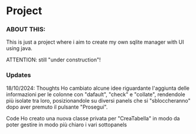 # Project

### ABOUT THIS:

This is just a project where i aim to create my own sqlite manager with UI using java. 

ATTENTION: still "under construction"!

### Updates

18/10/2024: 
Thoughts
Ho cambiato alcune idee riguardante l'aggiunta delle informazioni per le colonne con "dafault", "check" e "collate", rendendole più isolate tra loro, posizionandole su diversi panels che si "sbloccheranno" dopo aver premuto il pulsante "Prosegui".

Code
Ho creato una nuova classe privata per "CreaTabella" in modo da poter gestire in modo più chiaro i vari sottopanels

